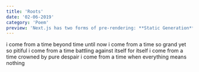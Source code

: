 ```yaml
---
title: 'Roots'
date: '02-06-2019'
category: 'Poem'
preview: 'Next.js has two forms of pre-rendering: **Static Generation** and **Server-side Rendering**. The difference is in **when** it generates the HTML for a page.'
---
```


i come from a time beyond time until now
i come from a time so grand yet so pitiful
i come from a time battling against itself for itself
i come from a time crowned by pure despair
i come from a time when everything means nothing